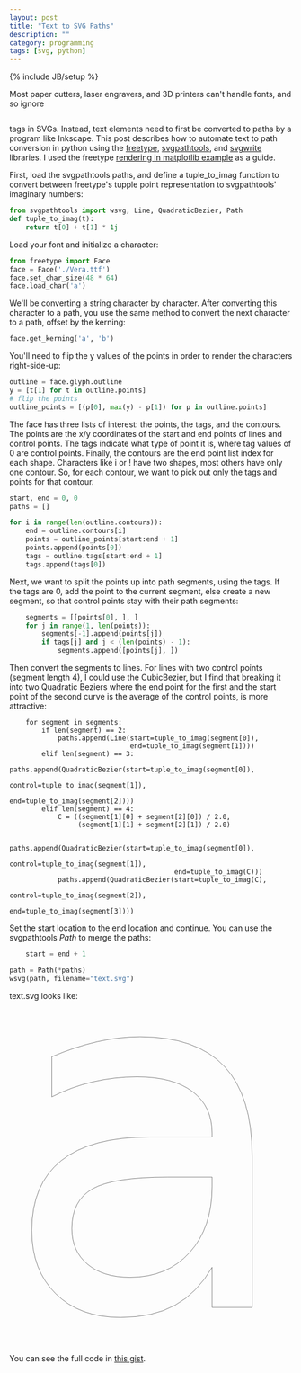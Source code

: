 ```yaml
---
layout: post
title: "Text to SVG Paths"
description: ""
category: programming
tags: [svg, python]
---
```

{% include JB/setup %}

Most paper cutters, laser engravers, and 3D printers can't handle fonts, and so ignore <pre><text></pre> tags in SVGs. Instead, text elements need to first be converted to paths by a program like Inkscape. This post describes how to automate text to path conversion in python using the [freetype](https://github.com/rougier/freetype-py), [svgpathtools](https://github.com/mathandy/svgpathtools), and [svgwrite](https://github.com/mozman/svgwrite) libraries. I used the freetype [rendering in matplotlib example](https://github.com/rougier/freetype-py/blob/04c62af91c66b3268051921d609c9552d93560aa/examples/glyph-vector-2.py) as a guide.

First, load the svgpathtools paths, and define a tuple_to_imag function to convert between freetype's tupple point representation to svgpathtools' imaginary numbers:

```python
from svgpathtools import wsvg, Line, QuadraticBezier, Path
def tuple_to_imag(t):
    return t[0] + t[1] * 1j
```

Load your font and initialize a character:


```python
from freetype import Face
face = Face('./Vera.ttf')
face.set_char_size(48 * 64)
face.load_char('a')
```

We'll be converting a string character by character. After converting this character to a path, you use the same method to convert the next character to a path, offset by the kerning:

```python
face.get_kerning('a', 'b')
```

You'll need to flip the y values of the points in order to render the characters right-side-up:

```python
outline = face.glyph.outline
y = [t[1] for t in outline.points]
# flip the points
outline_points = [(p[0], max(y) - p[1]) for p in outline.points]
```

The face has three lists of interest: the points, the tags, and the contours. The points are the x/y coordinates of the start and end points of lines and control points. The tags indicate what type of point it is, where tag values of 0 are control points. Finally, the contours are the end point list index for each shape. Characters like i or ! have two shapes, most others have only one contour. So, for each contour, we want to pick out only the tags and points for that contour.

```python
start, end = 0, 0
paths = []

for i in range(len(outline.contours)):
    end = outline.contours[i]
    points = outline_points[start:end + 1]
    points.append(points[0])
    tags = outline.tags[start:end + 1]
    tags.append(tags[0])
```

Next, we want to split the points up into path segments, using the tags. If the tags are 0, add the point to the current segment, else create a new segment, so that control points stay with their path segments:

```python
    segments = [[points[0], ], ]
    for j in range(1, len(points)):
        segments[-1].append(points[j])
        if tags[j] and j < (len(points) - 1):
            segments.append([points[j], ])
```

Then convert the segments to lines. For lines with two control points (segment length 4), I could use the CubicBezier, but I find that breaking it into two Quadratic Beziers where the end point for the first and the start point of the second curve is the average of the control points, is more attractive:

```
    for segment in segments:
        if len(segment) == 2:
            paths.append(Line(start=tuple_to_imag(segment[0]),
                              end=tuple_to_imag(segment[1])))
        elif len(segment) == 3:
            paths.append(QuadraticBezier(start=tuple_to_imag(segment[0]),
                                         control=tuple_to_imag(segment[1]),
                                         end=tuple_to_imag(segment[2])))
        elif len(segment) == 4:
            C = ((segment[1][0] + segment[2][0]) / 2.0,
                 (segment[1][1] + segment[2][1]) / 2.0)

            paths.append(QuadraticBezier(start=tuple_to_imag(segment[0]),
                                         control=tuple_to_imag(segment[1]),
                                         end=tuple_to_imag(C)))
            paths.append(QuadraticBezier(start=tuple_to_imag(C),
                                         control=tuple_to_imag(segment[2]),
                                         end=tuple_to_imag(segment[3])))
```


Set the start location to the end location and continue. You can use the svgpathtools *Path* to merge the paths:

```python
    start = end + 1

path = Path(*paths)
wsvg(path, filename="text.svg")
```

text.svg looks like:

<svg baseProfile="full" height="600px" version="1.1" viewBox="50.304 -180.096 1691.392 2152.192" width="472px" xmlns="http://www.w3.org/2000/svg" xmlns:ev="http://www.w3.org/2001/xml-events" xmlns:xlink="http://www.w3.org/1999/xlink">
	<defs/>
	<path d="M 1060.0,896.0 Q 714.0,896.0 581.0,970.5 Q 448.0,1045.0 448.0,1225.0 Q 448.0,1368.0 548.0,1452.0 Q 648.0,1536.0 820.0,1536.0 Q 1057.0,1536.0 1200.5,1377.5 Q 1344.0,1219.0 1344.0,956.0 L 1344.0,896.0 L 1060.0,896.0 M 1600.0,761.0 L 1600.0,1728.0 L 1344.0,1728.0 L 1344.0,1472.0 Q 1249.0,1636.0 1107.0,1714.0 Q 965.0,1792.0 759.0,1792.0 Q 499.0,1792.0 345.5,1641.0 Q 192.0,1490.0 192.0,1236.0 Q 192.0,941.0 380.5,790.5 Q 569.0,640.0 944.0,640.0 L 1344.0,640.0 L 1344.0,616.0 Q 1344.0,444.0 1218.5,350.0 Q 1093.0,256.0 865.0,256.0 Q 721.0,256.0 583.5,288.0 Q 446.0,320.0 320.0,384.0 L 320.0,128.0 Q 470.0,64.0 610.5,32.0 Q 751.0,0.0 884.0,0.0 Q 1244.0,0.0 1422.0,189.0 Q 1600.0,378.0 1600.0,761.0" fill="none" stroke="#000000" stroke-width="1.792"/>
</svg>

You can see the full code in [this gist](https://gist.github.com/CatherineH/499a312a04582a00e7559ac0c8f133fa).
